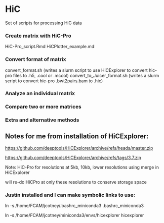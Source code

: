 # HiC
Set of scripts for processing HiC data

### Create matrix with HiC-Pro
HiC-Pro_script.Rmd
HiCPlotter_example.md

### Convert format of matrix
convert_format.sh (writes a slurm script to use HiCExplorer to convert hic-pro files to .h5, .cool or .mcool)
convert_to_Juicer_format.sh (writes a slurm script to convert hic-pro .bwt2pairs.bam to .hic)

### Analyze an individual matrix


### Compare two or more matrices

### Extra and alternative methods










## Notes for me from installation of HiCExplorer:

https://github.com/deeptools/HiCExplorer/archive/refs/heads/master.zip

https://github.com/deeptools/HiCExplorer/archive/refs/tags/3.7.zip

Note: HiC-Pro for resolutions at 5kb, 10kb, lower resolutions using merge in HiCExplorer

will re-do HiCPro at only these resolutions to conserve storage space

### Justin installed and I can make symbolic links to use:
ln -s /home/FCAM/jcotney/.bashrc_miniconda3 .bashrc_miniconda3

ln -s /home/FCAM/jcotney/miniconda3/envs/hicexplorer hicexplorer

